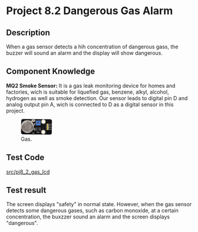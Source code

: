 # Project 8.2 Dangerous Gas Alarm

## Description

When a gas sensor detects a hih concentration of dangerous gass, the buzzer will sound an alarm and the display will show dangerous.

## Component Knowledge

**MQ2 Smoke Sensor:** It is a gas leak monitoring device for homes and factories, wich is suitable for liquefied gas, benzene, alkyl, alcohol, hydrogen as well as smoke detection. Our sensor leads to digital pin D and analog output pin A, wich is connected to D as a digital sensor in this project.

<figure>
    <img src="project08/pj8_2_gas_lcd/images/Gas.png"
         alt="Gas"  width="20%" height="20%">
    <figcaption>Gas.</figcaption>
</figure>

## Test Code

[src/pj8_2_gas_lcd](src/pj8_2_gas_lcd.cpp ':include :type=code')

## Test result

The screen displays "safety" in normal state. However, when the gas sensor detects some dangerous gases, such as carbon monoxide, at a certain concentration, the buxzzer sound an alarm and the screen displays "dangerous".
